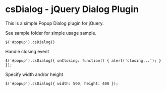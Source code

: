 # csDialog - jQuery Dialog Plugin

This is a simple Popup Dialog plugin for jQuery.

See sample folder for simple usage sample.

```
$('#popup').csDialog()
```

Handle closing event

```
$('#popup').csDialog({ onClosing: function() { alert('closing...'); } });
```

Specify width and/or height

```
$('#popup').csDialog({ width: 500, height: 400 });
```
